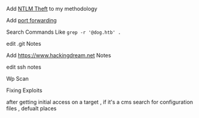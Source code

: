 Add [NTLM Theft](https://github.com/Greenwolf/ntlm_theft) to my methodology


Add [port forwarding](https://notes.benheater.com/books/network-pivoting/page/port-forwarding-with-chisel)


Search Commands Like `grep -r '@dog.htb' .`


edit .git Notes

Add https://www.hackingdream.net Notes

edit ssh notes

Wp Scan

Fixing Exploits

after getting initial access on a target , if it's a cms search for configuration files , defualt places
